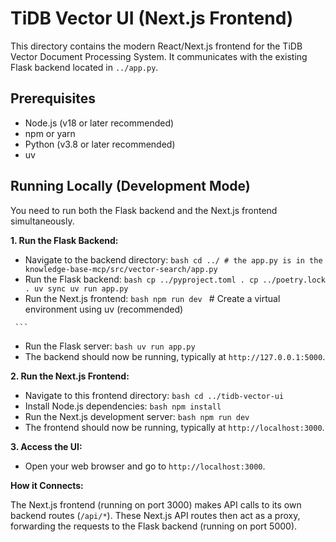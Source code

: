 # TiDB Vector UI (Next.js Frontend)

This directory contains the modern React/Next.js frontend for the TiDB Vector Document Processing System. It communicates with the existing Flask backend located in `../app.py`.

## Prerequisites

*   Node.js (v18 or later recommended)
*   npm or yarn
*   Python (v3.8 or later recommended)
*   uv

## Running Locally (Development Mode)

You need to run both the Flask backend and the Next.js frontend simultaneously.

**1. Run the Flask Backend:**

   *   Navigate to the backend directory:
     ```bash
     cd ../
     # the app.py is in the knowledge-base-mcp/src/vector-search/app.py
     ```
   *   Run the Flask backend:
     ```bash
     cp ../pyproject.toml .
     cp ../poetry.lock .
     uv sync
     uv run app.py
     ```
   *   Run the Next.js frontend:
     ```bash
     npm run dev
     ```
     # Create a virtual environment using uv (recommended)
     
     ```
   *   Run the Flask server:
     ```bash
     uv run app.py
     ```
   *   The backend should now be running, typically at `http://127.0.0.1:5000`.

**2. Run the Next.js Frontend:**

   *   Navigate to this frontend directory:
     ```bash
     cd ../tidb-vector-ui
     ```
   *   Install Node.js dependencies:
     ```bash
     npm install
     ```
   *   Run the Next.js development server:
     ```bash
     npm run dev
     ```
   *   The frontend should now be running, typically at `http://localhost:3000`.

**3. Access the UI:**

   *   Open your web browser and go to `http://localhost:3000`.

**How it Connects:**

The Next.js frontend (running on port 3000) makes API calls to its own backend routes (`/api/*`). These Next.js API routes then act as a proxy, forwarding the requests to the Flask backend (running on port 5000).
